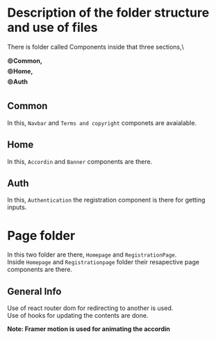 # Description of the folder structure and use of files

There is folder called Components inside that three sections,\

🟢**Common,**\
🟢**Home,**\
🟢**Auth**

## Common

In this, `Navbar` and `Terms and copyright` componets are avaialable.

## Home

In this, `Accordin` and `Banner` components are there.

## Auth

In this, `Authentication` the registration component is there for getting inputs.

# Page folder

In this two folder are there, `Homepage` and `RegistrationPage`.\
Inside `Homepage` and `Registrationpage` folder their resapective page components are there.

## General Info

Use of react router dom for redirecting to another is used.\
Use of hooks for updating the contents are done.

**Note: Framer motion is used for animating the accordin**
